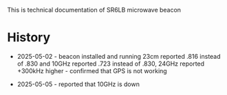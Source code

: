 This is technical documentation of SR6LB microwave beacon


# History

+ 2025-05-02 - beacon installed and running 23cm reported .816 instead of .830 and 10GHz reported .723 instead of .830, 24GHz reported +300kHz higher - confirmed that GPS is not working

+ 2025-05-05 - reported that 10GHz is down
